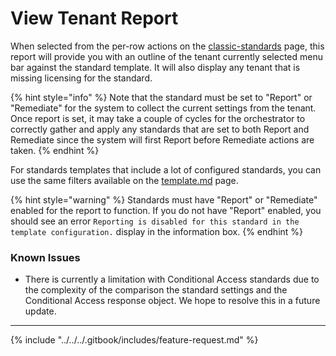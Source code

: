 # View Tenant Report

When selected from the per-row actions on the [classic-standards](list-standards/classic-standards/ "mention") page, this report will provide you with an outline of the tenant currently selected menu bar against the standard template. It will also display any tenant that is missing licensing for the standard.

{% hint style="info" %}
Note that the standard must be set to "Report" or "Remediate" for the system to collect the current settings from the tenant. Once report is set, it may take a couple of cycles for the orchestrator to correctly gather and apply any standards that are set to both Report and Remediate since the system will first Report before Remediate actions are taken.
{% endhint %}

For standards templates that include a lot of configured standards, you can use the same filters available on the [template.md](template.md "mention") page.

{% hint style="warning" %}
Standards must have "Report" or "Remediate" enabled for the report to function. If you do not have "Report" enabled, you should see an error `Reporting is disabled for this standard in the template configuration.` display in the information box.
{% endhint %}

### Known Issues

* There is currently a limitation with Conditional Access standards due to the complexity of the comparison the standard settings and the Conditional Access response object. We hope to resolve this in a future update.

***

{% include "../../../.gitbook/includes/feature-request.md" %}
